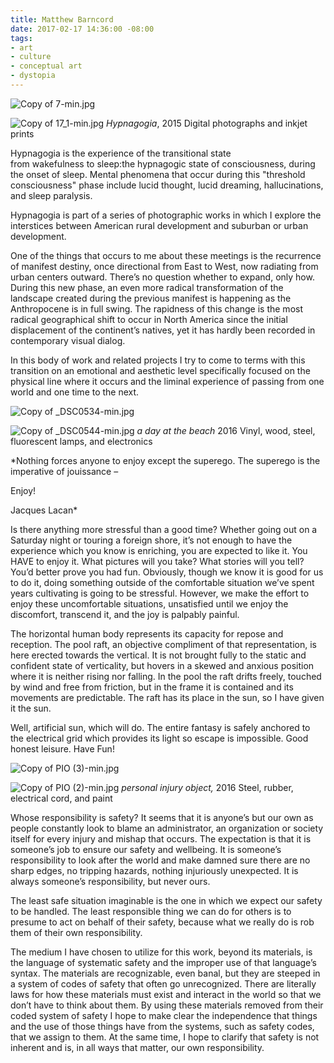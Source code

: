 ```yaml
---
title: Matthew Barncord
date: 2017-02-17 14:36:00 -08:00
tags:
- art
- culture
- conceptual art
- dystopia
---
```


![Copy of 7-min.jpg](/uploads/Copy%20of%207-min.JPG)

![Copy of 17_1-min.jpg](/uploads/Copy%20of%2017_1-min.jpg)
*Hypnagogia*, 2015
Digital photographs and inkjet prints

Hypnagogia is the experience of the transitional state from wakefulness to sleep:the hypnagogic state of consciousness, during the onset of sleep. Mental phenomena that occur during this &quot;threshold consciousness&quot; phase include lucid thought, lucid dreaming, hallucinations, and sleep paralysis. 

Hypnagogia is part of a series of photographic works in which I explore the interstices between American rural development and suburban or urban development.

One of the things that occurs to me about these meetings is the recurrence of manifest destiny, once directional from East to West, now radiating from urban centers outward. There’s no question whether to expand, only how. During this new phase, an even more radical transformation of the landscape created during the previous manifest is happening as the Anthropocene is in full swing. The rapidness of this change is the most radical geographical shift to occur in North America since the initial displacement of the continent’s natives, yet it has hardly been recorded in contemporary visual dialog.

In this body of work and related projects I try to come to terms with this transition on an emotional and aesthetic level specifically focused on the physical line where it occurs and the liminal experience of passing from one world and one time to the next.

![Copy of _DSC0534-min.jpg](/uploads/Copy%20of%20_DSC0534-min.jpg)

![Copy of _DSC0544-min.jpg](/uploads/Copy%20of%20_DSC0544-min.jpg)
*a day at the beach* 2016
Vinyl, wood, steel, fluorescent lamps, and electronics

*Nothing forces anyone to enjoy except the superego. The superego is the imperative of jouissance – 

Enjoy!

Jacques Lacan*

Is there anything more stressful than a good time? Whether going out on a Saturday night or touring a foreign shore, it’s not enough to have the experience which you know is enriching, you are expected to like it. You HAVE to enjoy it. What pictures will you take? What stories will you tell? You’d better prove you had fun. Obviously, though we know it is good for us to do it, doing something outside of the comfortable situation we’ve spent years cultivating is going to be stressful. However, we make the effort to enjoy these uncomfortable situations, unsatisfied until we enjoy the discomfort, transcend it, and the joy is palpably painful.

The horizontal human body represents its capacity for repose and reception. The pool raft, an objective compliment of that representation, is here erected towards the vertical. It is not brought fully to the static and confident state of verticality, but hovers in a skewed and anxious position where it is neither rising nor falling. In the pool the raft drifts freely, touched by wind and free from friction, but in the frame it is contained and its movements are predictable. The raft has its place in the sun, so I have given it the sun.

Well, artificial sun, which will do. The entire fantasy is safely anchored to the electrical grid which provides its light so escape is impossible. Good honest leisure. Have Fun!

![Copy of PIO (3)-min.jpg](/uploads/Copy%20of%20PIO%20(3)-min.jpg)

![Copy of PIO (2)-min.jpg](/uploads/Copy%20of%20PIO%20(2)-min.jpg)
*personal injury object,* 2016
Steel, rubber, electrical cord, and paint

Whose responsibility is safety? It seems that it is anyone’s but our own as people constantly look to blame an administrator, an organization or society itself for every injury and mishap that occurs. The expectation is that it is someone’s job to ensure our safety and wellbeing. It is someone’s responsibility to look after the world and make damned sure there are no sharp edges, no tripping hazards, nothing injuriously unexpected. It is always someone’s responsibility, but never ours.

The least safe situation imaginable is the one in which we expect our safety to be handled. The least responsible thing we can do for others is to presume to act on behalf of their safety, because what we really do is rob them of their own responsibility.

The medium I have chosen to utilize for this work, beyond its materials, is the language of systematic safety and the improper use of that language’s syntax. The materials are recognizable, even banal, but they are steeped in a system of codes of safety that often go unrecognized. There are literally laws for how these materials must exist and interact in the world so that we don’t have to think about them. By using these materials removed from their coded system of safety I hope to make clear the independence that things and the use of those things have from the systems, such as safety codes, that we assign to them. At the same time, I hope to clarify that safety is not inherent and is, in all ways that matter, our own responsibility.